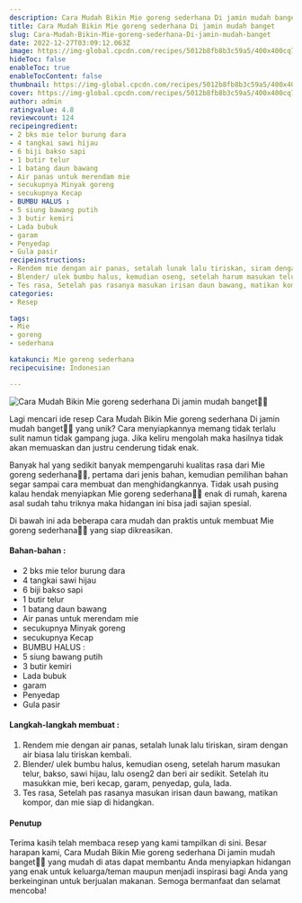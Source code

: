 ```yaml
---
description: Cara Mudah Bikin Mie goreng sederhana Di jamin mudah banget"
title: Cara Mudah Bikin Mie goreng sederhana Di jamin mudah banget
slug: Cara-Mudah-Bikin-Mie-goreng-sederhana-Di-jamin-mudah-banget
date: 2022-12-27T03:09:12.063Z
image: https://img-global.cpcdn.com/recipes/5012b8fb8b3c59a5/400x400cq70/photo.jpg
hideToc: false
enableToc: true
enableTocContent: false
thumbnail: https://img-global.cpcdn.com/recipes/5012b8fb8b3c59a5/400x400cq70/photo.jpg
cover: https://img-global.cpcdn.com/recipes/5012b8fb8b3c59a5/400x400cq70/photo.jpg
author: admin
ratingvalue: 4.8
reviewcount: 124
recipeingredient:
- 2 bks mie telor burung dara
- 4 tangkai sawi hijau
- 6 biji bakso sapi
- 1 butir telur
- 1 batang daun bawang
- Air panas untuk merendam mie
- secukupnya Minyak goreng
- secukupnya Kecap
- BUMBU HALUS :
- 5 siung bawang putih
- 3 butir kemiri
- Lada bubuk
- garam
- Penyedap
- Gula pasir
recipeinstructions:
- Rendem mie dengan air panas, setalah lunak lalu tiriskan, siram dengan air biasa lalu tiriskan kembali.
- Blender/ ulek bumbu halus, kemudian oseng, setelah harum masukan telur, bakso, sawi hijau, lalu oseng2 dan beri air sedikit. Setelah itu masukkan mie, beri kecap, garam, penyedap, gula, lada.
- Tes rasa, Setelah pas rasanya masukan irisan daun bawang, matikan kompor, dan mie siap di hidangkan.
categories:
- Resep

tags:
- Mie
- goreng
- sederhana

katakunci: Mie goreng sederhana
recipecuisine: Indonesian

---
```


![Cara Mudah Bikin Mie goreng sederhana Di jamin mudah banget👩‍🍳](https://img-global.cpcdn.com/recipes/5012b8fb8b3c59a5/400x400cq70/photo.jpg)

Lagi mencari ide resep Cara Mudah Bikin Mie goreng sederhana Di jamin mudah banget👩‍🍳 yang unik? Cara menyiapkannya memang tidak terlalu sulit namun tidak gampang juga. Jika keliru mengolah maka hasilnya tidak akan memuaskan dan justru cenderung tidak enak.

Banyak hal yang sedikit banyak mempengaruhi kualitas rasa dari Mie goreng sederhana👩‍🍳, pertama dari jenis bahan, kemudian pemilihan bahan segar sampai cara membuat dan menghidangkannya. Tidak usah pusing kalau hendak menyiapkan Mie goreng sederhana👩‍🍳 enak di rumah, karena asal sudah tahu triknya maka hidangan ini bisa jadi sajian spesial.

Di bawah ini ada beberapa cara mudah dan praktis untuk membuat Mie goreng sederhana👩‍🍳 yang siap dikreasikan.

<!--inarticleads1-->

#### Bahan-bahan :

- 2 bks mie telor burung dara
- 4 tangkai sawi hijau
- 6 biji bakso sapi
- 1 butir telur
- 1 batang daun bawang
- Air panas untuk merendam mie
- secukupnya Minyak goreng
- secukupnya Kecap
- BUMBU HALUS :
- 5 siung bawang putih
- 3 butir kemiri
- Lada bubuk
- garam
- Penyedap
- Gula pasir

<!--inarticleads2-->

#### Langkah-langkah membuat :

1. Rendem mie dengan air panas, setalah lunak lalu tiriskan, siram dengan air biasa lalu tiriskan kembali.
1. Blender/ ulek bumbu halus, kemudian oseng, setelah harum masukan telur, bakso, sawi hijau, lalu oseng2 dan beri air sedikit. Setelah itu masukkan mie, beri kecap, garam, penyedap, gula, lada.
1. Tes rasa, Setelah pas rasanya masukan irisan daun bawang, matikan kompor, dan mie siap di hidangkan.

#### Penutup

Terima kasih telah membaca resep yang kami tampilkan di sini. Besar harapan kami, Cara Mudah Bikin Mie goreng sederhana Di jamin mudah banget👩‍🍳 yang mudah di atas dapat membantu Anda menyiapkan hidangan yang enak untuk keluarga/teman maupun menjadi inspirasi bagi Anda yang berkeinginan untuk berjualan makanan. Semoga bermanfaat dan selamat mencoba!